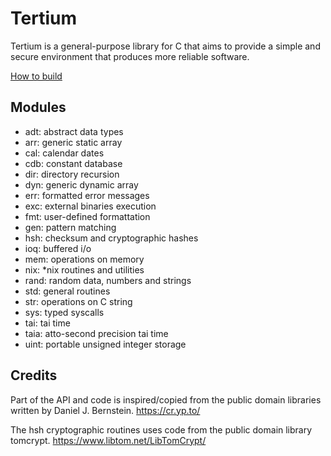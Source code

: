 # Tertium
Tertium is a general-purpose library for C that aims to provide a simple and secure environment that produces more reliable software.

[How to build](https://eltaninos.org/?docs/build)

## Modules
* adt: abstract data types
* arr: generic static array
* cal: calendar dates
* cdb: constant database
* dir: directory recursion
* dyn: generic dynamic array
* err: formatted error messages
* exc: external binaries execution
* fmt: user-defined formattation
* gen: pattern matching
* hsh: checksum and cryptographic hashes
* ioq: buffered i/o
* mem: operations on memory
* nix: \*nix routines and utilities
* rand: random data, numbers and strings
* std: general routines
* str: operations on C string
* sys: typed syscalls
* tai: tai time
* taia: atto-second precision tai time
* uint: portable unsigned integer storage

## Credits
Part of the API and code is inspired/copied from the public domain libraries written by Daniel J. Bernstein.
https://cr.yp.to/

The hsh cryptographic routines uses code from the public domain library tomcrypt.
https://www.libtom.net/LibTomCrypt/
